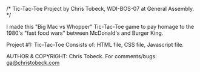 /*   Tic-Tac-Toe Project by Chris Tobeck, WDI-BOS-07 at General Assembly.   */

I made this "Big Mac vs Whopper" Tic-Tac-Toe game to pay homage
to the 1980's "fast food wars" between McDonald's and Burger King.

Project #1: Tic-Tac-Toe
Consists of: HTML file, CSS file, Javascript file.

AUTHOR & COPYRIGHT: Chris Tobeck.
For comments/bugs: ga@christobeck.com
